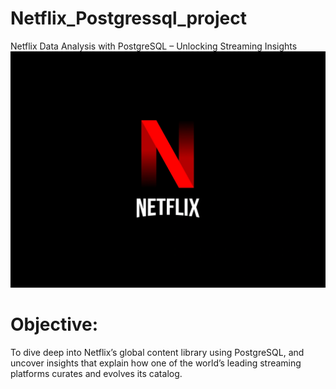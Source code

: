 # Netflix_Postgressql_project
Netflix Data Analysis with PostgreSQL – Unlocking Streaming Insights 
![netflix_logo](https://raw.githubusercontent.com/krutika123-ak/Netflix_Postgressql_project/refs/heads/main/netflix%20logo.webp)
# Objective:
To dive deep into Netflix’s global content library using PostgreSQL, and uncover insights that explain how one of the world’s leading streaming platforms curates and evolves its catalog.
